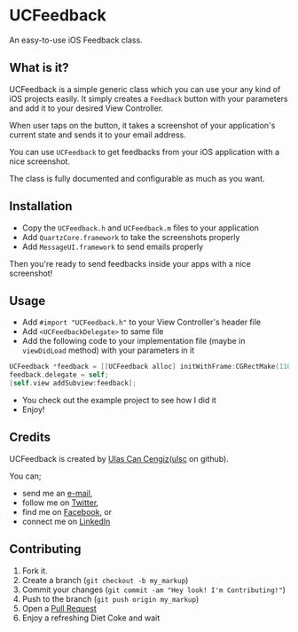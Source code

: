 UCFeedback
==========

An easy-to-use iOS Feedback class.

What is it?
-----------

UCFeedback is a simple generic class which you can use your any kind of iOS projects easily.
It simply creates a `Feedback` button with your parameters and add it to your desired View Controller.

When user taps on the button, it takes a screenshot of your application's current state and sends it to your email address.

You can use `UCFeedback` to get feedbacks from your iOS application with a nice screenshot.

The class is fully documented and configurable as much as you want.


Installation
------------

* Copy the `UCFeedback.h` and `UCFeedback.m` files to your application
* Add `QuartzCore.framework` to take the screenshots properly
* Add `MessageUI.framework` to send emails properly

Then you're ready to send feedbacks inside your apps with a nice screenshot!


Usage
-----

* Add `#import "UCFeedback.h"` to your View Controller's header file
* Add `<UCFeedbackDelegate>` to same file
* Add the following code to your implementation file (maybe in `viewDidLoad` method) with your parameters in it

``` objective-c
UCFeedback *feedback = [[UCFeedback alloc] initWithFrame:CGRectMake(110, 150, 100, 50) andTitle:@"Feedback" andButtonType:UIButtonTypeRoundedRect];
feedback.delegate = self;
[self.view addSubview:feedback];
```
* You check out the example project to see how I did it
* Enjoy!


Credits
-------

UCFeedback is created by [Ulas Can Cengiz](http://ulas.co)([ulsc](https://github.com/ulsc/) on github).

You can;

* send me an [e-mail](mailto:ulas@ulas.co),
* follow me on [Twitter](https://twitter.com/ulsc),
* find me on [Facebook](http://facebook.com/ulascancengiz), or
* connect me on [LinkedIn](http://linkedin.com/in/ulascengiz)


Contributing
------------

1. Fork it.
2. Create a branch (`git checkout -b my_markup`)
3. Commit your changes (`git commit -am "Hey look! I'm Contributing!"`)
4. Push to the branch (`git push origin my_markup`)
5. Open a [Pull Request][1]
6. Enjoy a refreshing Diet Coke and wait

[1]: http://github.com/github/markup/pulls
